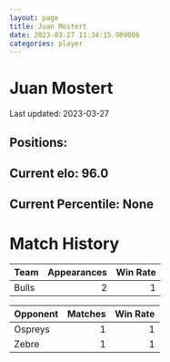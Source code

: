 ```yaml
---  
layout: page  
title: Juan Mostert  
date: 2023-03-27 11:34:15.909006  
categories: player  
---
```

# Juan Mostert


Last updated: 2023-03-27
## Positions: 

## Current elo: 96.0

## Current Percentile: None

# Match History


| Team   |   Appearances |   Win Rate |
|:-------|--------------:|-----------:|
| Bulls  |             2 |          1 |

| Opponent   |   Matches |   Win Rate |
|:-----------|----------:|-----------:|
| Ospreys    |         1 |          1 |
| Zebre      |         1 |          1 |